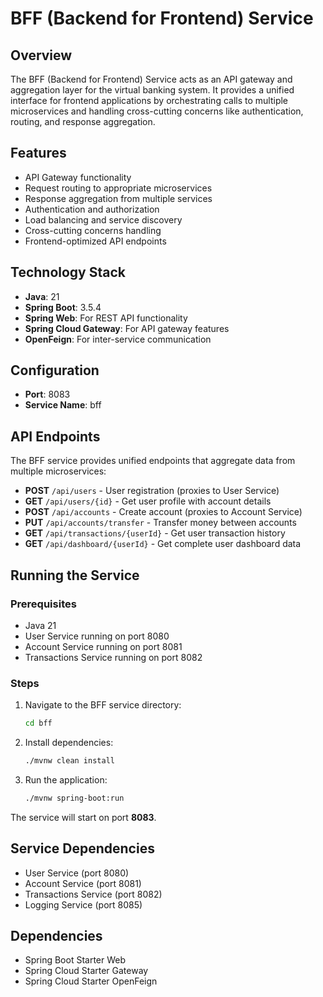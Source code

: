 # BFF (Backend for Frontend) Service

## Overview
The BFF (Backend for Frontend) Service acts as an API gateway and aggregation layer for the virtual banking system. It provides a unified interface for frontend applications by orchestrating calls to multiple microservices and handling cross-cutting concerns like authentication, routing, and response aggregation.

## Features
- API Gateway functionality
- Request routing to appropriate microservices
- Response aggregation from multiple services
- Authentication and authorization
- Load balancing and service discovery
- Cross-cutting concerns handling
- Frontend-optimized API endpoints

## Technology Stack
- **Java**: 21
- **Spring Boot**: 3.5.4
- **Spring Web**: For REST API functionality
- **Spring Cloud Gateway**: For API gateway features
- **OpenFeign**: For inter-service communication

## Configuration
- **Port**: 8083
- **Service Name**: bff

## API Endpoints
The BFF service provides unified endpoints that aggregate data from multiple microservices:
- **POST** `/api/users` - User registration (proxies to User Service)
- **GET** `/api/users/{id}` - Get user profile with account details
- **POST** `/api/accounts` - Create account (proxies to Account Service)
- **PUT** `/api/accounts/transfer` - Transfer money between accounts
- **GET** `/api/transactions/{userId}` - Get user transaction history
- **GET** `/api/dashboard/{userId}` - Get complete user dashboard data

## Running the Service

### Prerequisites
- Java 21
- User Service running on port 8080
- Account Service running on port 8081
- Transactions Service running on port 8082

### Steps
1. Navigate to the BFF service directory:
   ```bash
   cd bff
   ```

2. Install dependencies:
   ```bash
   ./mvnw clean install
   ```

3. Run the application:
   ```bash
   ./mvnw spring-boot:run
   ```

The service will start on port **8083**.

## Service Dependencies
- User Service (port 8080)
- Account Service (port 8081)
- Transactions Service (port 8082)
- Logging Service (port 8085)

## Dependencies
- Spring Boot Starter Web
- Spring Cloud Starter Gateway
- Spring Cloud Starter OpenFeign
